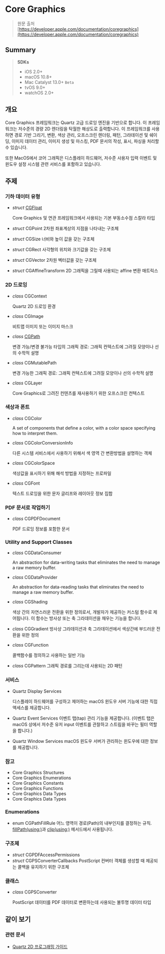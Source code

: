 # Core Graphics

> 원문 출처  
> [https://developer.apple.com/documentation/coregraphics](https://developer.apple.com/documentation/coregraphics)

## Summary

> **SDKs**
>
> * iOS 2.0+
> * macOS 10.8+
> * Mac Catalyst 13.0+ `Beta`
> * tvOS 9.0+
> * watchOS 2.0+

## 개요

Core Graphics 프레임워크는 Quartz 고급 드로잉 엔진을 기반으로 합니다. 이 프레임워크는 저수준의 경량 2D 렌더링을 탁월한 해상도로 출력합니다. 이 프레임워크를 사용하면 경로 기반 그리기, 변환, 색상 관리, 오프스크린 렌더링, 패턴, 그라데이션 및 쉐이딩, 이미지 데이터 관리, 이미지 생성 및 마스킹, PDF 문서의 작성, 표시, 파싱을 처리할 수 있습니다.

또한 MacOS에서 코어 그래픽은 디스플레이 하드웨어, 저수준 사용자 입력 이벤트 및 윈도우 설정 시스템 관련 서비스를 포함하고 있습니다.

## 주제

### 기하 데이터 유형

* _struct_ [CGFloat](cgfloat.md)

  Core Graphics 및 연관 프레임워크에서 사용되는 기본 부동소수점 스칼라 타입

* _struct_ CGPoint 2차원 좌표계상의 지점을 나타내는 구조체
* _struct_ CGSize 너비와 높이 값을 갖는 구조체
* _struct_ CGRect 사각형의 위치와 크기값을 갖는 구조체
* _struct_ CGVector 2차원 벡터값을 갖는 구조체
* _struct_ CGAffineTransform 2D 그래픽을 그릴때 사용되는 affine 변환 매트릭스

### 2D 드로잉

* _class_ CGContext

  Quartz 2D 드로잉 환경

* _class_ CGImage

  비트맵 이미지 또는 이미지 마스크

* _class_ [CGPath](cgpath.md)

  변경 가능/변경 불가능 타입의 그래픽 경로: 그래픽 컨텍스트에 그려질 모양이나 선의 수학적 설명

* _class_ CGMutablePath

  변경 가능한 그래픽 경로: 그래픽 컨텍스트에 그려질 모양이나 선의 수학적 설명

* _class_ CGLayer

  Core Graphics로 그려진 컨텐츠를 재사용하기 위한 오프스크린 컨텍스트

### 색상과 폰트

* _class_ CGColor

  A set of components that define a color, with a color space specifying how to interpret them.

* _class_ CGColorConversionInfo

  다른 시스템 서비스에서 사용하기 위해서 색 영역 간 변환방법을 설명하는 객체

* _class_ CGColorSpace

  색상값을 표시하기 위해 해석 방법을 지정하는 프로파일

* _class_ CGFont

  텍스트 드로잉을 위한 문자 글리프와 레이아웃 정보 집합

### PDF 문서로 작업하기

* _class_ CGPDFDocument

  PDF 드로잉 정보를 포함한 문서

### Utility and Support Classes

* _class_ CGDataConsumer

  An abstraction for data-writing tasks that eliminates the need to manage a raw memory buffer.

* _class_ CGDataProvider

  An abstraction for data-reading tasks that eliminates the need to manage a raw memory buffer.

* _class_ CGShading

  색상 간의 자연스러운 전환을 위한 정의로서, 개발자가 제공하는 커스텀 함수로 제어됩니다. 이 함수는 방사상 또는 축 그라데이션을 채우는 기능을 합니다.

* _class_ CGGradient 방사상 그라데이션과 축 그라데이션에서 색상간에 부드러운 전환을 위한 정의
* _class_ CGFunction

  콜백함수를 정의하고 사용하는 일반 기능

* _class_ CGPattern 그래픽 경로를 그리는데 사용되는 2D 패턴

### 서비스

* Quartz Display Services

  디스플레이 하드웨어를 구성하고 제어하는 macOS 윈도우 서버 기능에 대한 직접 액세스를 제공합니다.

* Quartz Event Services 이벤트 탭\(tap\) 관리 기능을 제공합니다. \(이벤트 탭은 macOS 상에서 저수준 유저 input 이벤트를 관찰하고 스트림을 바꾸는 필터 역할을 합니다.\)
* Quartz Window Services macOS 윈도우 서버가 관리하는 윈도우에 대한 정보를 제공합니다.

### 참고

* Core Graphics Structures
* Core Graphics Enumerations
* Core Graphics Constants
* Core Graphics Functions
* Core Graphics Data Types
* Core Graphics Data Types

### Enumerations

* enum CGPathFillRule 어느 영역이 경로\(Path\)의 내부인지를 결정하는 규칙. [fillPath\(using:\)](../../etc/not-found.md)과 [clip\(using:\)](../../etc/not-found.md) 메서드에서 사용됩니다.

### 구조체

* _struct_ CGPDFAccessPermissions
* _struct_ CGPSConverterCallbacks PostScript 컨버터 객체를 생성할 때 제공되는 콜백을 유지하기 위한 구조체

### 클래스

* _class_ CGPSConverter

  PostScript 데이터를 PDF 데이터로 변환하는데 사용되는 불투명 데이터 타입

## 같이 보기

### 관련 문서

* [Quartz 2D 프로그래밍 가이드](https://developer.apple.com/library/archive/documentation/GraphicsImaging/Conceptual/drawingwithquartz2d/Introduction/Introduction.html#//apple_ref/doc/uid/TP30001066)



